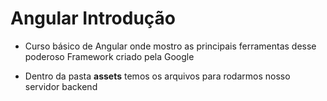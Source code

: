 # Angular Introdução
* Curso básico de Angular onde mostro as principais ferramentas desse poderoso Framework criado pela Google

* Dentro da pasta **assets** temos os arquivos para rodarmos nosso servidor backend
